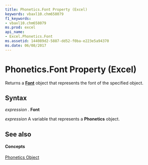 ```yaml
---
title: Phonetics.Font Property (Excel)
keywords: vbaxl10.chm658079
f1_keywords:
- vbaxl10.chm658079
ms.prod: excel
api_name:
- Excel.Phonetics.Font
ms.assetid: 144089d2-5887-dd52-f0ba-e223e5a94370
ms.date: 06/08/2017
---
```



# Phonetics.Font Property (Excel)

Returns a **[Font](font-object-excel.md)** object that represents the font of the specified object.


## Syntax

 _expression_ . **Font**

 _expression_ A variable that represents a **Phonetics** object.


## See also


#### Concepts


[Phonetics Object](phonetics-object-excel.md)

